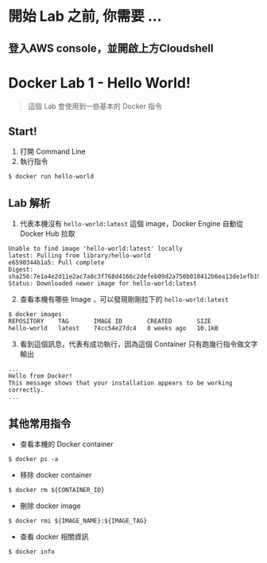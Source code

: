 # 開始 Lab 之前, 你需要 ...

## 登入AWS console，並開啟上方Cloudshell

# Docker Lab 1 - Hello World!

> 這個 Lab 會使用到一些基本的 Docker 指令

## Start!

1. 打開 Command Line
2. 執行指令

```
$ docker run hello-world
```

## Lab 解析
1. 代表本機沒有 `hello-world:latest` 這個 image，Docker Engine 自動從 Docker Hub 拉取
```
Unable to find image 'hello-world:latest' locally
latest: Pulling from library/hello-world
e6590344b1a5: Pull complete 
Digest: sha256:7e1a4e2d11e2ac7a8c3f768d4166c2defeb09d2a750b010412b6ea13de1efb19
Status: Downloaded newer image for hello-world:latest
```
2. 查看本機有哪些 Image ，可以發現剛剛拉下的 `hello-world:latest`
```
$ docker images
REPOSITORY    TAG       IMAGE ID       CREATED       SIZE
hello-world   latest    74cc54e27dc4   8 weeks ago   10.1kB
```
3. 看到這個訊息，代表有成功執行，因為這個 Container 只有跑幾行指令做文字輸出
```
...
Hello from Docker!
This message shows that your installation appears to be working correctly.
...
```

## 其他常用指令
- 查看本機的 Docker container
```
$ docker ps -a
```
- 移除 docker container
```
$ docker rm ${CONTAINER_ID}
```
- 刪除 docker image
```
$ docker rmi ${IMAGE_NAME}:${IMAGE_TAG}
```
- 查看 docker 相關資訊
```
$ docker info
```

